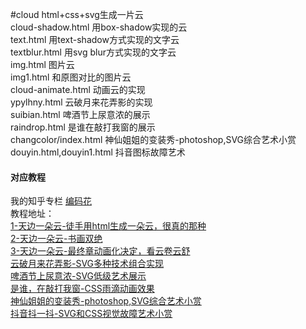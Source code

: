 #cloud
html+css+svg生成一片云<br/>
cloud-shadow.html 用box-shadow实现的云<br/>
text.html 用text-shadow方式实现的文字云<br/>
textblur.html 用svg blur方式实现的文字云<br/>
img.html 图片云<br/>
img1.html 和原图对比的图片云<br/>
cloud-animate.html 动画云的实现<br/>
ypylhny.html 云破月来花弄影的实现<br/>
suibian.html 啤酒节上尿意浓的展示<br/>
raindrop.html 是谁在敲打我窗的展示<br/>
changcolor/index.html 神仙姐姐的变装秀-photoshop,SVG综合艺术小赏<br/>
douyin.html,douyin1.html 抖音图标故障艺术<br/>
#### 对应教程
我的知乎专栏 [编码花](https://zhuanlan.zhihu.com/c_1106228534267351040)<br/>
教程地址：<br/>
[1-天边一朵云-徒手用html生成一朵云，很真的那种](https://zhuanlan.zhihu.com/p/69862904)<br/>
[2-天边一朵云-书画双绝](https://zhuanlan.zhihu.com/p/70267062)<br/>
[3-天边一朵云-最终章动画化决定，看云卷云舒](https://zhuanlan.zhihu.com/p/70502907)<br/>
[云破月来花弄影-SVG多种技术组合实现](https://zhuanlan.zhihu.com/p/77209121)<br/>
[啤酒节上尿意浓-SVG低级艺术展示](https://zhuanlan.zhihu.com/p/78089364)<br/>
[是谁，在敲打我窗-CSS雨滴动画效果](https://zhuanlan.zhihu.com/p/80852343)<br/>
[神仙姐姐的变装秀-photoshop,SVG综合艺术小赏](https://zhuanlan.zhihu.com/p/82394146)<br/>
[抖音抖一抖-SVG和CSS视觉故障艺术小赏](https://zhuanlan.zhihu.com/p/85451878)<br/>
